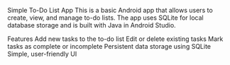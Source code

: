 Simple To-Do List App
This is a basic Android app that allows users to create, view, and manage to-do lists. The app uses SQLite for local database storage and is built with Java in Android Studio.

Features
Add new tasks to the to-do list
Edit or delete existing tasks
Mark tasks as complete or incomplete
Persistent data storage using SQLite
Simple, user-friendly UI

